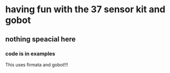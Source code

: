 # having fun with the 37 sensor kit and gobot
## nothing speacial here 
### code is in examples

This uses firmata and gobot!!!


